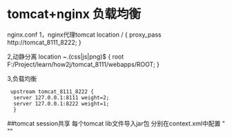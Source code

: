 ﻿# tomcat+nginx 负载均衡
  nginx.conf
  1，nginx代理tomcat
     location / {
       proxy_pass http://tomcat_8111_8222;
       }

  2,动静分离
     location ~\.(css|js|png)$ {
       root F:/Project/learn/how2j/tomcat_8111/webapps/ROOT;
       }

  3,负载均衡

     upstream tomcat_8111_8222 {
      server 127.0.0.1:8111 weight=2;
      server 127.0.0.1:8222 weight=1;
      }

##tomcat session共享
    每个tomcat lib文件导入jar包
    分别在context.xml中配置
   “<Valve className="com.orangefunction.tomcat.redissessions.RedisSessionHandlerValve" />
    "<Manager className="com.orangefunction.tomcat.redissessions.RedisSessionManager"
   host="127.0.0.1"
   port="6379"
   database="0"
   maxInactiveInterval="60" />"

